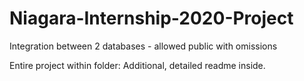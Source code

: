 # Niagara-Internship-2020-Project
Integration between 2 databases - allowed public with omissions 



Entire project within folder: Additional, detailed readme inside.
